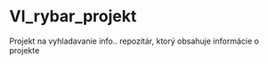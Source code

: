 VI_rybar_projekt
================

Projekt na vyhladavanie info.. repozitár, ktorý obsahuje informácie o projekte
